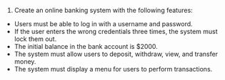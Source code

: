 1. Create an online banking system with the following features:

* Users must be able to log in with a username and password.
* If the user enters the wrong credentials three times, the system must lock them out.
* The initial balance in the bank account is $2000.
* The system must allow users to deposit, withdraw, view, and transfer money.
* The system must display a menu for users to perform transactions.
